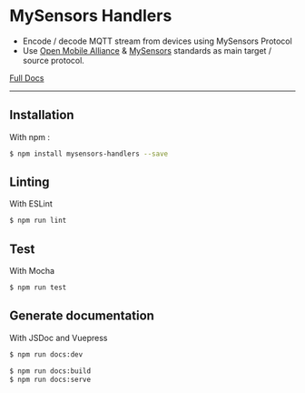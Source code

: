 # MySensors Handlers

- Encode / decode MQTT stream from devices using MySensors Protocol
- Use [Open Mobile Alliance](http://www.openmobilealliance.org/wp/OMNA/LwM2M/LwM2MRegistry.html) & [MySensors](https://github.com/mysensors/MySensors) standards as main target / source protocol.

[Full Docs](https://aloes.frama.io/mysensors-handlers/)

---

## Installation

With npm :

```bash
$ npm install mysensors-handlers --save
```

## Linting

With ESLint

```bash
$ npm run lint
```

## Test

With Mocha

```bash
$ npm run test
```

## Generate documentation

With JSDoc and Vuepress

```bash
$ npm run docs:dev
```

```bash
$ npm run docs:build
$ npm run docs:serve
```
